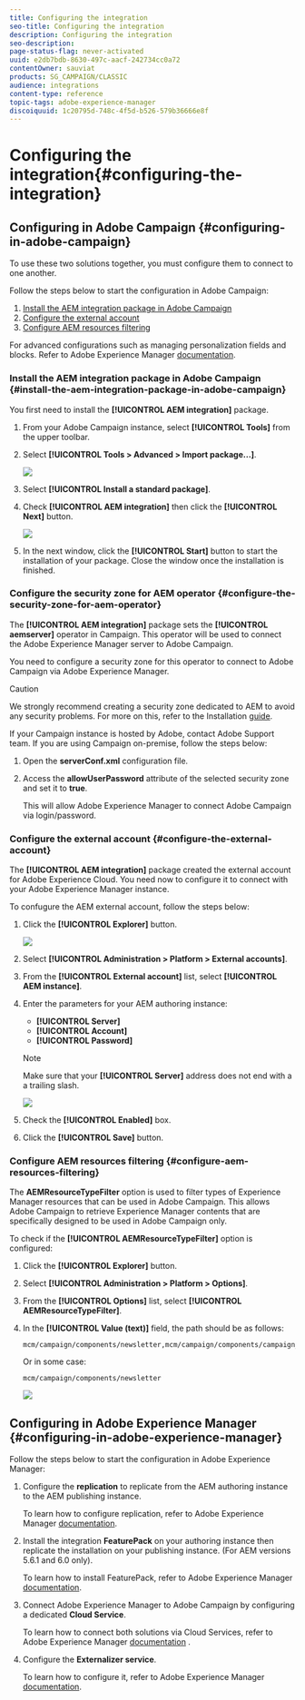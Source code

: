 ```yaml
---
title: Configuring the integration
seo-title: Configuring the integration
description: Configuring the integration
seo-description: 
page-status-flag: never-activated
uuid: e2db7bdb-8630-497c-aacf-242734cc0a72
contentOwner: sauviat
products: SG_CAMPAIGN/CLASSIC
audience: integrations
content-type: reference
topic-tags: adobe-experience-manager
discoiquuid: 1c20795d-748c-4f5d-b526-579b36666e8f
---
```


# Configuring the integration{#configuring-the-integration}

## Configuring in Adobe Campaign {#configuring-in-adobe-campaign}

To use these two solutions together, you must configure them to connect to one another.

Follow the steps below to start the configuration in Adobe Campaign:

1. [Install the AEM integration package in Adobe Campaign](#install-the-aem-integration-package-in-adobe-campaign)
1. [Configure the external account](#configure-the-external-account)
1. [Configure AEM resources filtering](#configure-aem-resources-filtering)

For advanced configurations such as managing personalization fields and blocks. Refer to Adobe Experience Manager [documentation](https://helpx.adobe.com/experience-manager/6-5/sites/administering/using/campaignonpremise.html).

### Install the AEM integration package in Adobe Campaign {#install-the-aem-integration-package-in-adobe-campaign}

You first need to install the **[!UICONTROL AEM integration]** package.

1. From your Adobe Campaign instance, select **[!UICONTROL Tools]** from the upper toolbar.
1. Select **[!UICONTROL Tools > Advanced > Import package...]**.

   ![](assets/aem_config_1.png)

1. Select **[!UICONTROL Install a standard package]**.
1. Check **[!UICONTROL AEM integration]** then click the **[!UICONTROL Next]** button.

   ![](assets/aem_config_2.png)

1. In the next window, click the **[!UICONTROL Start]** button to start the installation of your package. Close the window once the installation is finished.

### Configure the security zone for AEM operator {#configure-the-security-zone-for-aem-operator}

The **[!UICONTROL AEM integration]** package sets the **[!UICONTROL aemserver]** operator in Campaign. This operator will be used to connect the Adobe Experience Manager server to Adobe Campaign.

You need to configure a security zone for this operator to connect to Adobe Campaign via Adobe Experience Manager.

>[!CAUTION]
>
>We strongly recommend creating a security zone dedicated to AEM to avoid any security problems. For more on this, refer to the Installation [guide](../../installation/using/configuring-campaign-server.md#defining-security-zones).

If your Campaign instance is hosted by Adobe, contact Adobe Support team. If you are using Campaign on-premise, follow the steps below:

1. Open the **serverConf.xml** configuration file.
1. Access the **allowUserPassword** attribute of the selected security zone and set it to **true**.

   This will allow Adobe Experience Manager to connect Adobe Campaign via login/password.

### Configure the external account {#configure-the-external-account}

The **[!UICONTROL AEM integration]** package created the external account for Adobe Experience Cloud. You need now to configure it to connect with your Adobe Experience Manager instance.

To confugure the AEM external account, follow the steps below:

1. Click the **[!UICONTROL Explorer]** button.

   ![](assets/aem_config_3.png)

1. Select **[!UICONTROL Administration > Platform > External accounts]**.
1. From the **[!UICONTROL External account]** list, select **[!UICONTROL AEM instance]**.
1. Enter the parameters for your AEM authoring instance:

    * **[!UICONTROL Server]** 
    * **[!UICONTROL Account]** 
    * **[!UICONTROL Password]**

   >[!NOTE]
   >
   >Make sure that your **[!UICONTROL Server]** address does not end with a a trailing slash.

   ![](assets/aem_config_4.png)

1. Check the **[!UICONTROL Enabled]** box.
1. Click the **[!UICONTROL Save]** button.

### Configure AEM resources filtering {#configure-aem-resources-filtering}

The **AEMResourceTypeFilter** option is used to filter types of Experience Manager resources that can be used in Adobe Campaign. This allows Adobe Campaign to retrieve Experience Manager contents that are specifically designed to be used in Adobe Campaign only.

To check if the **[!UICONTROL AEMResourceTypeFilter]** option is configured:

1. Click the **[!UICONTROL Explorer]** button.
1. Select **[!UICONTROL Administration > Platform > Options]**.
1. From the **[!UICONTROL Options]** list, select **[!UICONTROL AEMResourceTypeFilter]**.
1. In the **[!UICONTROL Value (text)]** field, the path should be as follows:

   ```
   mcm/campaign/components/newsletter,mcm/campaign/components/campaign_newsletterpage,mcm/neolane/components/newsletter
   ```

   Or in some case:

   ```
   mcm/campaign/components/newsletter
   ```

   ![](assets/aem_config_5.png)

## Configuring in Adobe Experience Manager {#configuring-in-adobe-experience-manager}

Follow the steps below to start the configuration in Adobe Experience Manager:

1. Configure the **replication** to replicate from the AEM authoring instance to the AEM publishing instance.

   To learn how to configure replication, refer to Adobe Experience Manager [documentation](https://helpx.adobe.com/experience-manager/6-5/sites/deploying/using/replication.html).

1. Install the integration **FeaturePack** on your authoring instance then replicate the installation on your publishing instance. (For AEM versions 5.6.1 and 6.0 only).

   To learn how to install FeaturePack, refer to Adobe Experience Manager [documentation](https://helpx.adobe.com/experience-manager/aem-previous-versions.html).

1. Connect Adobe Experience Manager to Adobe Campaign by configuring a dedicated **Cloud Service**.

   To learn how to connect both solutions via Cloud Services, refer to Adobe Experience Manager [documentation](https://helpx.adobe.com/experience-manager/6-5/sites/administering/using/campaignonpremise.html#ConfiguringAdobeExperienceManager) .

1. Configure the **Externalizer service**.

   To learn how to configure it, refer to Adobe Experience Manager [documentation](https://helpx.adobe.com/experience-manager/6-5/sites/developing/using/externalizer.html).

